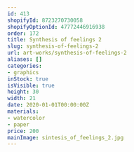 ```yaml
---
id: 413
shopifyId: 8723270730058
shopifyOptionId: 47772446916938
order: 172
title: Synthesis of feelings 2
slug: synthesis-of-feelings-2
url: art-works/synthesis-of-feelings-2
aliases: []
categories:
- graphics
inStock: true
isVisible: true
height: 30
width: 21
date: 2020-01-01T00:00:00Z
materials:
- watercolor
- paper
price: 200
mainImage: sintesis_of_feelings_2.jpg
---
```

